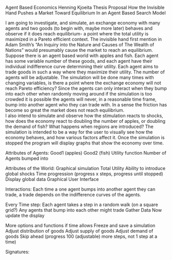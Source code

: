 Agent Based Economics
Henning Kjoeita
Thesis Proposal
How the Invisible Hand Pushes a Market Toward Equilibrium
In an Agent Based Search Model 

I am going to investigate, and simulate, an exchange economy with many agents and two goods (to begin with, maybe more later) behaves and observe if it does reach equilibrium- a point where the total utility is maximized in a Pareto efficient context. The invisible hand first mention in Adam Smith’s “An Inquiry into the Nature and Causes of The Wealth of Nations” would presumably cause the market to reach an equilibrium. Suppose there is an agent based world with apples and fish. Each agent has some variable number of these goods, and each agent have their individual indifference curve determining their utility. Each agent aims to trade goods in such a way where they maximize their utility. The number of agents will be adjustable.
The simulation will be done many times with changing variables, is there a point where the exchange economy will not reach Pareto efficiency? Since the agents can only interact when they bump into each other when randomly moving around if the simulation is too crowded it is possible the agents will never, in a reasonable time frame, bump into another agent who they can trade with. In a sense the friction has become so great the market does not reach equilibrium.   
I also intend to simulate and observe how the stimulation reacts to shocks, how does the economy react to doubling the number of apples, or doubling the demand of fish? What happens when regions are introduced?
The simulation is intended to be a way for the user to visually see how the economy behaves, and how various factors affect it. Once the simulation is stopped the program will display graphs that show the economy over time. 

Attributes of Agents:
Good1 (apples)
Good2 (fish)
Utility function
Number of Agents bumped into

Attributes of the World:
Graphical simulation
Total Utility
Ability to introduce global shocks
Time progression (progress x steps, progress until stopped)
Display global data
Graphical User Interface

Interactions:
Each time a one agent bumps into another agent they can trade, a trade depends on the indifference curves of the agents. 

Every Time step:
Each agent takes a step in a random walk (on a square grid?) 
Any agents that bump into each other might trade 
Gather Data
Now update the display 

More options and functions if time allows 
Freeze and save a simulation 
Adjust distribution of goods
Adjust supply of goods
Adjust demand of goods
Skip ahead (progress 100 (adjustable) more steps, not 1 step at a time)




Signatures:
													

													

													


